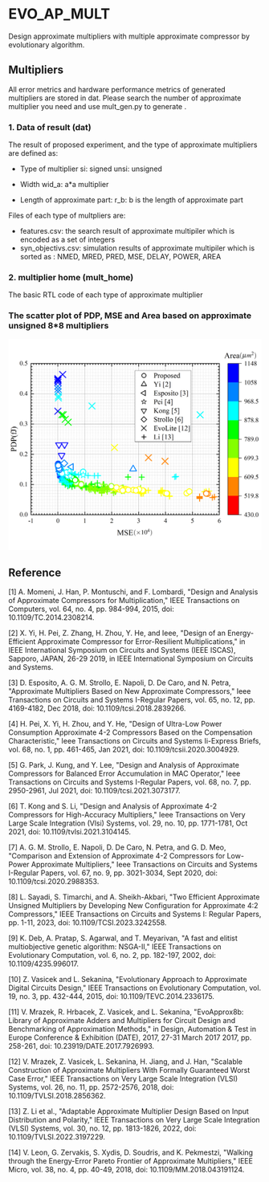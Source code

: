 # EVO_AP_MULT
Design approximate multipliers with multiple approximate compressor by evolutionary algorithm.

## Multipliers
All error metrics and hardware performance metrics of generated multipliers are stored in dat. Please search the number of approximate multiplier you need and use mult_gen.py to generate .  
### 1. Data of result (dat)
The result of proposed experiment, and the type of approximate multipliers are defined as:
    
* Type of multiplier
si: signed
unsi: unsigned

* Width
wid_a: a*a multiplier

* Length of approximate part:
r_b: b is the length of approximate part

Files of each type of multpliers are:
* features.csv: the search result of approximate multipiler which is encoded as a set of integers
* syn_objectivs.csv: simulation results of approximate multipiler which is sorted as : NMED, MRED, PRED, MSE, DELAY, POWER, AREA

### 2. multiplier home (mult_home)
The basic RTL code of each type of approximate multiplier



### The scatter plot of PDP, MSE and Area based on approximate unsigned 8*8 multipliers
![plot](./MSE-PDP-AREA.png)

## Reference
[1] A. Momeni, J. Han, P. Montuschi, and F. Lombardi, "Design and Analysis of Approximate Compressors for Multiplication," IEEE Transactions on Computers, vol. 64, no. 4, pp. 984-994, 2015, doi: 10.1109/TC.2014.2308214.

[2]	X. Yi, H. Pei, Z. Zhang, H. Zhou, Y. He, and Ieee, "Design of an Energy-Efficient Approximate Compressor for Error-Resilient Multiplications," in IEEE International Symposium on Circuits and Systems (IEEE ISCAS), Sapporo, JAPAN, 26-29 2019, in IEEE International Symposium on Circuits and Systems.

[3]	D. Esposito, A. G. M. Strollo, E. Napoli, D. De Caro, and N. Petra, "Approximate Multipliers Based on New Approximate Compressors," Ieee Transactions on Circuits and Systems I-Regular Papers, vol. 65, no. 12, pp. 4169-4182, Dec 2018, doi: 10.1109/tcsi.2018.2839266.

[4]	H. Pei, X. Yi, H. Zhou, and Y. He, "Design of Ultra-Low Power Consumption Approximate 4-2 Compressors Based on the Compensation Characteristic," Ieee Transactions on Circuits and Systems Ii-Express Briefs, vol. 68, no. 1, pp. 461-465, Jan 2021, doi: 10.1109/tcsii.2020.3004929.

[5]	G. Park, J. Kung, and Y. Lee, "Design and Analysis of Approximate Compressors for Balanced Error Accumulation in MAC Operator," Ieee Transactions on Circuits and Systems I-Regular Papers, vol. 68, no. 7, pp. 2950-2961, Jul 2021, doi: 10.1109/tcsi.2021.3073177.

[6]	T. Kong and S. Li, "Design and Analysis of Approximate 4-2 Compressors for High-Accuracy Multipliers," Ieee Transactions on Very Large Scale Integration (Vlsi) Systems, vol. 29, no. 10, pp. 1771-1781, Oct 2021, doi: 10.1109/tvlsi.2021.3104145.

[7]	A. G. M. Strollo, E. Napoli, D. De Caro, N. Petra, and G. D. Meo, "Comparison and Extension of Approximate 4-2 Compressors for Low-Power Approximate Multipliers," Ieee Transactions on Circuits and Systems I-Regular Papers, vol. 67, no. 9, pp. 3021-3034, Sept 2020, doi: 10.1109/tcsi.2020.2988353.

[8]	L. Sayadi, S. Timarchi, and A. Sheikh-Akbari, "Two Efficient Approximate Unsigned Multipliers by Developing New Configuration for Approximate 4:2 Compressors," IEEE Transactions on Circuits and Systems I: Regular Papers, pp. 1-11, 2023, doi: 10.1109/TCSI.2023.3242558.

[9]	K. Deb, A. Pratap, S. Agarwal, and T. Meyarivan, "A fast and elitist multiobjective genetic algorithm: NSGA-II," IEEE Transactions on Evolutionary Computation, vol. 6, no. 2, pp. 182-197, 2002, doi: 10.1109/4235.996017.

[10]	Z. Vasicek and L. Sekanina, "Evolutionary Approach to Approximate Digital Circuits Design," IEEE Transactions on Evolutionary Computation, vol. 19, no. 3, pp. 432-444, 2015, doi: 10.1109/TEVC.2014.2336175.

[11]	V. Mrazek, R. Hrbacek, Z. Vasicek, and L. Sekanina, "EvoApprox8b:  Library of Approximate Adders and Multipliers for Circuit Design and Benchmarking of Approximation Methods," in Design, Automation & Test in Europe Conference & Exhibition (DATE), 2017, 27-31 March 2017 2017, pp. 258-261, doi: 10.23919/DATE.2017.7926993.

[12]	V. Mrazek, Z. Vasicek, L. Sekanina, H. Jiang, and J. Han, "Scalable Construction of Approximate Multipliers With Formally Guaranteed Worst Case Error," IEEE Transactions on Very Large Scale Integration (VLSI) Systems, vol. 26, no. 11, pp. 2572-2576, 2018, doi: 10.1109/TVLSI.2018.2856362.

[13]	Z. Li et al., "Adaptable Approximate Multiplier Design Based on Input Distribution and Polarity," IEEE Transactions on Very Large Scale Integration (VLSI) Systems, vol. 30, no. 12, pp. 1813-1826, 2022, doi: 10.1109/TVLSI.2022.3197229.

[14]	V. Leon, G. Zervakis, S. Xydis, D. Soudris, and K. Pekmestzi, "Walking through the Energy-Error Pareto Frontier of Approximate Multipliers," IEEE Micro, vol. 38, no. 4, pp. 40-49, 2018, doi: 10.1109/MM.2018.043191124.

